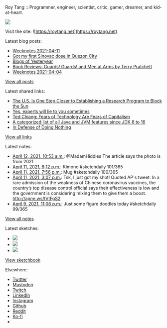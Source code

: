 Roy Tang :: Programmer, engineer, scientist, critic, gamer, dreamer, and kid-at-heart.

![](https://roytang.net/static/img/profile.jpg)

Visit the site: ![https://roytang.net](https://roytang.net)

Latest blog posts:

- [Weeknotes 2021-04-11](https://roytang.net/2021/04/weeknotes-2021-04-11/)
- [Got my first Sinovac dose in Quezon City](https://roytang.net/2021/04/first-sinovac-dose/)
- [Blogs of Yesteryear](https://roytang.net/2021/04/blogs-of-yesteryear/)
- [Book Reviews: Guards! Guards! and Men at Arms by Terry Pratchett](https://roytang.net/2021/04/discworld-city-watch/)
- [Weeknotes 2021-04-04](https://roytang.net/2021/04/weeknotes-2021-04-04/)

[View all posts](https://roytang.net/blog)

Latest shared links:

- [The U.S. Is One Step Closer to Establishing a Research Program to Block the Sun](https://roytang.net/2021/04/the-us-is-one-step-closer-to-establishing-a-research-program-to-block-the-sun/)
- [Yes, experts will lie to you sometimes](https://roytang.net/2021/04/yes-experts-will-lie-to-you-sometimes/)
- [Ted Chiang: Fears of Technology Are Fears of Capitalism](https://roytang.net/2021/04/ted-chiang-fears-of-technology-are-fears-of-capitalism/)
- [A categorized list of all Java and JVM features since JDK 8 to 16](https://roytang.net/2021/04/a-categorized-list-of-all-java-and-jvm-features-since-jdk-8-to-16/)
- [In Defense of Doing Nothing](https://roytang.net/2021/04/in-defense-of-doing-nothing/)

[View all links](https://roytang.net/links)

Latest notes:

- [April 12, 2021, 10:53 a.m.](https://roytang.net/2021/04/1381440285188661251/): @MadamHiddles The article says the photo is from 2021
- [April 11, 2021, 8:12 p.m.](https://roytang.net/2021/04/1381218719033090048/): Kimono #sketchdaily 101/365
- [April 11, 2021, 7:56 p.m.](https://roytang.net/2021/04/1381214509562523648/): Mug #sketchdaily 100/365
- [April 11, 2021, 3:07 p.m.](https://roytang.net/2021/04/1381141954671517698/): Tsk, I just got my shot! Quoted AP&#x27;s tweet: In a rare admission of the weakness of Chinese coronavirus vaccines, the country’s top disease control official says their effectiveness is low and the government is considering mixing them to give them a boost. http://apne.ws/tVtFgS2
- [April 9, 2021, 11:08 p.m.](https://roytang.net/2021/04/1380538197004800004/): Just some figure doodles today #sketchdaily 99/365

[View all notes](https://roytang.net/notes)

Latest sketches:


- ![](https://roytang.net/media/cache/2b/16/2b16faca271793bf29c923e68851e42f.jpg)
- ![](https://roytang.net/media/cache/c6/cf/c6cfafe0a544a0d5b3e51a54197ede49.jpg)
- ![](https://roytang.net/media/cache/69/1e/691ec9b10c66c5d64e945a9faa548fd1.jpg)

[View sketchbook](https://roytang.net/albums/sketchbook)


Elsewhere:

- [Twitter](https://twitter.com/roytang)
- [Mastodon](https://mastodon.technology/@roytang)
- [Twitch](https://twitch.tv/twitchyroy)
- [LinkedIn](https://www.linkedin.com/in/roytang)
- [Instagram](https://instagram.com/roytang0400)
- [Github](https://github.com/roytang)
- [Reddit](https://reddit.com/u/hungryroy)
- [Ko-fi](https://ko-fi.com/roytang)
- [](mailto:hello@roytang.net)